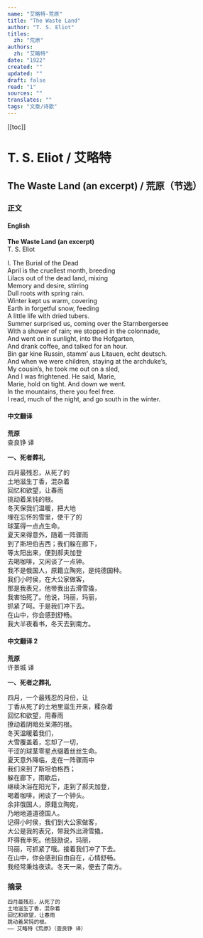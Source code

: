 ```yaml
---
name: "艾略特-荒原"
title: "The Waste Land"
author: "T. S. Eliot"
titles:
  zh: "荒原"
authors:
  zh: "艾略特"
date: "1922"
created: ""
updated: ""
draft: false
read: "1"
sources: ""
translates: ""
tags: "文章/诗歌"
---
```


[[toc]]

# T. S. Eliot / 艾略特

## The Waste Land (an excerpt) / 荒原（节选）

### 正文

<!-- tabs:start -->

#### **English**

**The Waste Land (an excerpt)**  
T. S. Eliot  

I. The Burial of the Dead  
April is the cruellest month, breeding  
Lilacs out of the dead land, mixing  
Memory and desire, stirring  
Dull roots with spring rain.  
Winter kept us warm, covering  
Earth in forgetful snow, feeding  
A little life with dried tubers.  
Summer surprised us, coming over the Starnbergersee  
With a shower of rain; we stopped in the colonnade,  
And went on in sunlight, into the Hofgarten,  
And drank coffee, and talked for an hour.  
Bin gar kine Russin, stamm’ aus Litauen, echt deutsch.  
And when we were children, staying at the archduke’s,  
My cousin’s, he took me out on a sled,  
And I was frightened. He said, Marie,  
Marie, hold on tight. And down we went.  
In the mountains, there you feel free.  
I read, much of the night, and go south in the winter.  

#### **中文翻译**

**荒原**  
查良铮 译  

**一、死者葬礼**  

四月最残忍，从死了的  
土地滋生丁香，混杂着  
回忆和欲望，让春雨  
挑动着呆钝的根。  
冬天保我们温暖，把大地  
埋在忘怀的雪里，使干了的  
球茎得一点点生命。  
夏天来得意外，随着一阵骤雨  
到了斯坦伯吉西；我们躲在廊下，  
等太阳出来，便到郝夫加登  
去喝咖啡，又闲谈了一点钟。  
我不是俄国人，原籍立陶宛，是纯德国种。  
我们小时侯，在大公家做客，  
那是我表兄，他带我出去滑雪撬，  
我害怕死了。他说，玛丽，玛丽，  
抓紧了呵。于是我们冲下去。  
在山中，你会感到舒畅。  
我大半夜看书，冬天去到南方。  

#### **中文翻译 2**

**荒原**  
许景城 译  

**一、死者之葬礼**  

四月，一个最残忍的月份，让  
丁香从死了的土地里滋生开来，糅杂着  
回忆和欲望，用春雨  
撩动着阴暗处呆滞的根。  
冬天温暖着我们，  
大雪覆盖着，忘却了一切，  
干涩的球茎零星点缀着丝丝生命。  
夏天意外降临，走在一阵骤雨中  
我们来到了斯坦伯格西；  
躲在廊下，雨歇后，  
继续沐浴在阳光下，走到了郝夫加登，  
喝着咖啡，闲谈了一个钟头。  
余非俄国人，原籍立陶宛，  
乃地地道道德国人。  
记得小时侯，我们到大公家做客，  
大公是我的表兄，带我外出滑雪撬，  
吓得我半死。他鼓励说，玛丽，  
玛丽，可抓紧了哦。接着我们冲了下去。  
在山中，你会感到自由自在，心情舒畅。  
我经常秉烛夜读。冬天一来，便去了南方。  

<!-- tabs:end -->

### 摘录

```markdown
四月最残忍，从死了的
土地滋生丁香，混杂着
回忆和欲望，让春雨
跳动着呆钝的根。
—— 艾略特《荒原》（查良铮 译）
```
